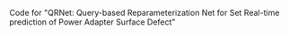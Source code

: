 Code for "QRNet: Query-based Reparameterization Net for Set Real-time prediction of Power Adapter Surface Defect"
